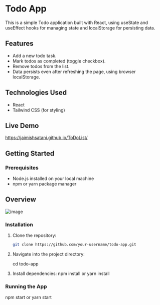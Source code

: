 # Todo App

This is a simple Todo application built with React, using useState and useEffect hooks for managing state and localStorage for persisting data.

## Features

- Add a new todo task.
- Mark todos as completed (toggle checkbox).
- Remove todos from the list.
- Data persists even after refreshing the page, using browser localStorage.

## Technologies Used

- React
- Tailwind CSS (for styling)
  
## Live Demo
https://jaimishsatani.github.io/ToDoList/

## Getting Started

### Prerequisites

- Node.js installed on your local machine
- npm or yarn package manager

## Overview
![image](https://github.com/user-attachments/assets/3bba8dc6-a5ee-4998-be26-498fcbf4a08a)


### Installation

1. Clone the repository:

   ```bash
   git clone https://github.com/your-username/todo-app.git

2. Navigate into the project directory:

   cd todo-app

3. Install dependencies:
   npm install
    or
   yarn install

### Running the App
npm start
 or
yarn start

